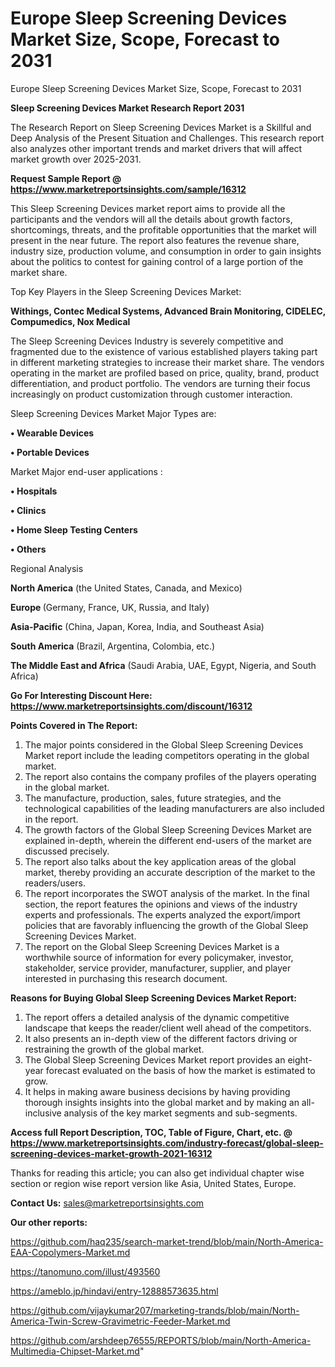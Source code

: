 # Europe Sleep Screening Devices Market Size, Scope, Forecast to 2031
Europe Sleep Screening Devices Market Size, Scope, Forecast to 2031

<strong>Sleep Screening Devices Market Research Report 2031</strong>

The Research Report on Sleep Screening Devices Market is a Skillful and Deep Analysis of the Present Situation and Challenges. This research report also analyzes other important trends and market drivers that will affect market growth over 2025-2031.

<strong>Request Sample Report @ <a href=https://www.marketreportsinsights.com/sample/16312>https://www.marketreportsinsights.com/sample/16312</a></strong>

This Sleep Screening Devices market report aims to provide all the participants and the vendors will all the details about growth factors, shortcomings, threats, and the profitable opportunities that the market will present in the near future. The report also features the revenue share, industry size, production volume, and consumption in order to gain insights about the politics to contest for gaining control of a large portion of the market share.

Top Key Players in the Sleep Screening Devices Market:

<strong>Withings, Contec Medical Systems, Advanced Brain Monitoring, CIDELEC, Compumedics, Nox Medical</strong>

The Sleep Screening Devices Industry is severely competitive and fragmented due to the existence of various established players taking part in different marketing strategies to increase their market share. The vendors operating in the market are profiled based on price, quality, brand, product differentiation, and product portfolio. The vendors are turning their focus increasingly on product customization through customer interaction.

Sleep Screening Devices Market Major Types are:

<strong>• Wearable Devices

• Portable Devices</strong>

Market Major end-user applications :

<strong>• Hospitals

• Clinics

• Home Sleep Testing Centers

• Others</strong>

Regional Analysis

</u><strong><b>North America</b></strong> (the United States, Canada, and Mexico)

<strong><b>Europe </b></strong>(Germany, France, UK, Russia, and Italy)

<strong><b>Asia-Pacific</b></strong> (China, Japan, Korea, India, and Southeast Asia)

<strong><b>South America</b></strong> (Brazil, Argentina, Colombia, etc.)

<strong><b>The Middle East and Africa</b></strong> (Saudi Arabia, UAE, Egypt, Nigeria, and South Africa)

<strong>Go For Interesting Discount Here: <a href=https://www.marketreportsinsights.com/discount/16312>https://www.marketreportsinsights.com/discount/16312</a></strong>

<strong>Points Covered in The Report:</strong>
<ol>
  <li>The major points considered in the Global Sleep Screening Devices Market report include the leading competitors operating in the global market.</li>
  <li>The report also contains the company profiles of the players operating in the global market.</li>
  <li>The manufacture, production, sales, future strategies, and the technological capabilities of the leading manufacturers are also included in the report.</li>
  <li>The growth factors of the Global Sleep Screening Devices Market are explained in-depth, wherein the different end-users of the market are discussed precisely.</li>
  <li>The report also talks about the key application areas of the global market, thereby providing an accurate description of the market to the readers/users.</li>
  <li>The report incorporates the SWOT analysis of the market. In the final section, the report features the opinions and views of the industry experts and professionals. The experts analyzed the export/import policies that are favorably influencing the growth of the Global Sleep Screening Devices Market.</li>
  <li>The report on the Global Sleep Screening Devices Market is a worthwhile source of information for every policymaker, investor, stakeholder, service provider, manufacturer, supplier, and player interested in purchasing this research document.</li>
</ol>
<strong>Reasons for Buying Global Sleep Screening Devices Market Report:</strong>

<ol>
  <li>The report offers a detailed analysis of the dynamic competitive landscape that keeps the reader/client well ahead of the competitors.</li>
  <li>It also presents an in-depth view of the different factors driving or restraining the growth of the global market.</li>
  <li>The Global Sleep Screening Devices Market report provides an eight-year forecast evaluated on the basis of how the market is estimated to grow.</li>
  <li>It helps in making aware business decisions by having providing thorough insights insights into the global market and by making an all-inclusive analysis of the key market segments and sub-segments.</li>
</ol>
<strong>Access full Report Description, TOC, Table of Figure, Chart, etc. @ <a href=https://www.marketreportsinsights.com/industry-forecast/global-sleep-screening-devices-market-growth-2021-16312>https://www.marketreportsinsights.com/industry-forecast/global-sleep-screening-devices-market-growth-2021-16312</a></strong>


Thanks for reading this article; you can also get individual chapter wise section or region wise report version like Asia, United States, Europe.

<strong>Contact Us:</strong>
sales@marketreportsinsights.com

<strong>Our other reports:</strong>

<a href=https://github.com/haq235/search-market-trend/blob/main/North-America-EAA-Copolymers-Market.md>https://github.com/haq235/search-market-trend/blob/main/North-America-EAA-Copolymers-Market.md</a>

<a href=https://tanomuno.com/illust/493560>https://tanomuno.com/illust/493560</a>

<a href=https://ameblo.jp/hindavi/entry-12888573635.html>https://ameblo.jp/hindavi/entry-12888573635.html</a>

<a href=https://github.com/vijaykumar207/marketing-trands/blob/main/North-America-Twin-Screw-Gravimetric-Feeder-Market.md>https://github.com/vijaykumar207/marketing-trands/blob/main/North-America-Twin-Screw-Gravimetric-Feeder-Market.md</a>

<a href=https://github.com/arshdeep76555/REPORTS/blob/main/North-America-Multimedia-Chipset-Market.md>https://github.com/arshdeep76555/REPORTS/blob/main/North-America-Multimedia-Chipset-Market.md</a>"
